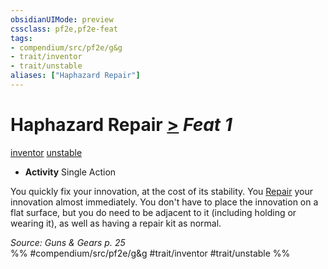 ```yaml
---
obsidianUIMode: preview
cssclass: pf2e,pf2e-feat
tags:
- compendium/src/pf2e/g&g
- trait/inventor
- trait/unstable
aliases: ["Haphazard Repair"]
---
```

# Haphazard Repair  [>](chapter-9-playing-the-game.md#Actions "Single Action") *Feat 1*  
[inventor](Reference/Rules/Traits/inventor-g-g.md "Inventor Class Trait")  [unstable](unstable-g-g.md "Unstable  Trait")  

- **Activity** Single Action

You quickly fix your innovation, at the cost of its stability. You [Repair](repair.md) your innovation almost immediately. You don't have to place the innovation on a flat surface, but you do need to be adjacent to it (including holding or wearing it), as well as having a repair kit as normal.

*Source: Guns & Gears p. 25*  
%% #compendium/src/pf2e/g&g #trait/inventor #trait/unstable %%